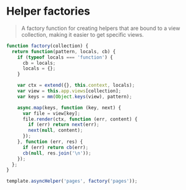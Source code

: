 # Helper factories

> A factory function for creating helpers that are bound to a view collection, making it easier to get specific views.


```js
function factory(collection) {
  return function(pattern, locals, cb) {
    if (typeof locals === 'function') {
      cb = locals;
      locals = {};
    }

    var ctx = extend({}, this.context, locals);
    var view = this.app.views[collection];
    var keys = mm(Object.keys(view), pattern);

    async.map(keys, function (key, next) {
      var file = view[key];
      file.render(ctx, function (err, content) {
        if (err) return next(err);
        next(null, content);
      });
    }, function (err, res) {
      if (err) return cb(err);
      cb(null, res.join('\n'));
    });
  };
}

template.asyncHelper('pages', factory('pages'));
```
